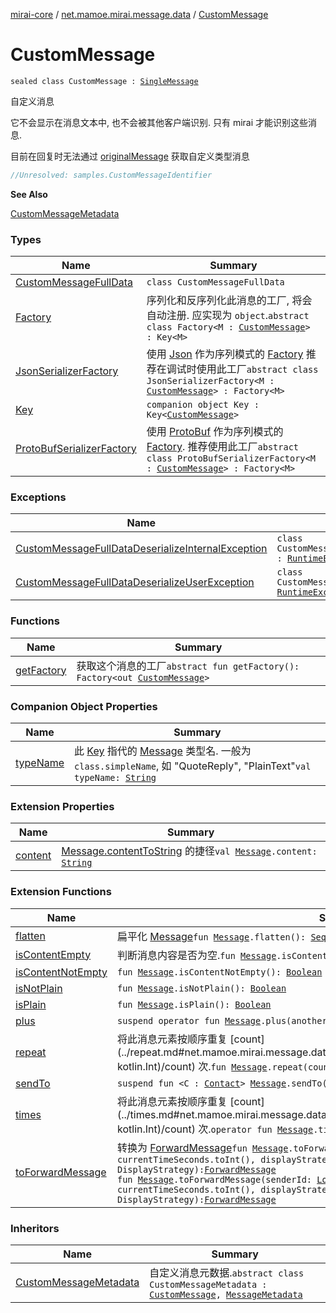 [mirai-core](../../index.md) / [net.mamoe.mirai.message.data](../index.md) / [CustomMessage](./index.md)

# CustomMessage

`sealed class CustomMessage : `[`SingleMessage`](../-single-message.md)

自定义消息

它不会显示在消息文本中, 也不会被其他客户端识别.
只有 mirai 才能识别这些消息.

目前在回复时无法通过 [originalMessage](#) 获取自定义类型消息

``` kotlin
//Unresolved: samples.CustomMessageIdentifier
```

**See Also**

[CustomMessageMetadata](../-custom-message-metadata/index.md)

### Types

| Name | Summary |
|---|---|
| [CustomMessageFullData](-custom-message-full-data/index.md) | `class CustomMessageFullData` |
| [Factory](-factory/index.md) | 序列化和反序列化此消息的工厂, 将会自动注册. 应实现为 `object`.`abstract class Factory<M : `[`CustomMessage`](./index.md)`> : Key<M>` |
| [JsonSerializerFactory](-json-serializer-factory/index.md) | 使用 [Json](#) 作为序列模式的 [Factory](-factory/index.md) 推荐在调试时使用此工厂`abstract class JsonSerializerFactory<M : `[`CustomMessage`](./index.md)`> : Factory<M>` |
| [Key](-key/index.md) | `companion object Key : Key<`[`CustomMessage`](./index.md)`>` |
| [ProtoBufSerializerFactory](-proto-buf-serializer-factory/index.md) | 使用 [ProtoBuf](#) 作为序列模式的 [Factory](-factory/index.md). 推荐使用此工厂`abstract class ProtoBufSerializerFactory<M : `[`CustomMessage`](./index.md)`> : Factory<M>` |

### Exceptions

| Name | Summary |
|---|---|
| [CustomMessageFullDataDeserializeInternalException](-custom-message-full-data-deserialize-internal-exception/index.md) | `class CustomMessageFullDataDeserializeInternalException : `[`RuntimeException`](https://kotlinlang.org/api/latest/jvm/stdlib/kotlin/-runtime-exception/index.html) |
| [CustomMessageFullDataDeserializeUserException](-custom-message-full-data-deserialize-user-exception/index.md) | `class CustomMessageFullDataDeserializeUserException : `[`RuntimeException`](https://kotlinlang.org/api/latest/jvm/stdlib/kotlin/-runtime-exception/index.html) |

### Functions

| Name | Summary |
|---|---|
| [getFactory](get-factory.md) | 获取这个消息的工厂`abstract fun getFactory(): Factory<out `[`CustomMessage`](./index.md)`>` |

### Companion Object Properties

| Name | Summary |
|---|---|
| [typeName](type-name.md) | 此 [Key](../-message/-key/index.md) 指代的 [Message](../-message/index.md) 类型名. 一般为 `class.simpleName`, 如 "QuoteReply", "PlainText"`val typeName: `[`String`](https://kotlinlang.org/api/latest/jvm/stdlib/kotlin/-string/index.html) |

### Extension Properties

| Name | Summary |
|---|---|
| [content](../content.md) | [Message.contentToString](../-message/content-to-string.md) 的捷径`val `[`Message`](../-message/index.md)`.content: `[`String`](https://kotlinlang.org/api/latest/jvm/stdlib/kotlin/-string/index.html) |

### Extension Functions

| Name | Summary |
|---|---|
| [flatten](../flatten.md) | 扁平化 [Message](../-message/index.md)`fun `[`Message`](../-message/index.md)`.flatten(): `[`Sequence`](https://kotlinlang.org/api/latest/jvm/stdlib/kotlin.sequences/-sequence/index.html)`<`[`SingleMessage`](../-single-message.md)`>` |
| [isContentEmpty](../is-content-empty.md) | 判断消息内容是否为空.`fun `[`Message`](../-message/index.md)`.isContentEmpty(): `[`Boolean`](https://kotlinlang.org/api/latest/jvm/stdlib/kotlin/-boolean/index.html) |
| [isContentNotEmpty](../is-content-not-empty.md) | `fun `[`Message`](../-message/index.md)`.isContentNotEmpty(): `[`Boolean`](https://kotlinlang.org/api/latest/jvm/stdlib/kotlin/-boolean/index.html) |
| [isNotPlain](../is-not-plain.md) | `fun `[`Message`](../-message/index.md)`.isNotPlain(): `[`Boolean`](https://kotlinlang.org/api/latest/jvm/stdlib/kotlin/-boolean/index.html) |
| [isPlain](../is-plain.md) | `fun `[`Message`](../-message/index.md)`.isPlain(): `[`Boolean`](https://kotlinlang.org/api/latest/jvm/stdlib/kotlin/-boolean/index.html) |
| [plus](../plus.md) | `suspend operator fun `[`Message`](../-message/index.md)`.plus(another: Flow<`[`Message`](../-message/index.md)`>): `[`MessageChain`](../-message-chain/index.md) |
| [repeat](../repeat.md) | 将此消息元素按顺序重复 [count](../repeat.md#net.mamoe.mirai.message.data$repeat(net.mamoe.mirai.message.data.Message, kotlin.Int)/count) 次.`fun `[`Message`](../-message/index.md)`.repeat(count: `[`Int`](https://kotlinlang.org/api/latest/jvm/stdlib/kotlin/-int/index.html)`): `[`MessageChain`](../-message-chain/index.md) |
| [sendTo](../send-to.md) | `suspend fun <C : `[`Contact`](../../net.mamoe.mirai.contact/-contact/index.md)`> `[`Message`](../-message/index.md)`.sendTo(contact: C): `[`MessageReceipt`](../../net.mamoe.mirai.message/-message-receipt/index.md)`<C>` |
| [times](../times.md) | 将此消息元素按顺序重复 [count](../times.md#net.mamoe.mirai.message.data$times(net.mamoe.mirai.message.data.Message, kotlin.Int)/count) 次.`operator fun `[`Message`](../-message/index.md)`.times(count: `[`Int`](https://kotlinlang.org/api/latest/jvm/stdlib/kotlin/-int/index.html)`): `[`MessageChain`](../-message-chain/index.md) |
| [toForwardMessage](../to-forward-message.md) | 转换为 [ForwardMessage](../-forward-message/index.md)`fun `[`Message`](../-message/index.md)`.toForwardMessage(sender: `[`User`](../../net.mamoe.mirai.contact/-user/index.md)`, time: `[`Int`](https://kotlinlang.org/api/latest/jvm/stdlib/kotlin/-int/index.html)` = currentTimeSeconds.toInt(), displayStrategy: DisplayStrategy = DisplayStrategy): `[`ForwardMessage`](../-forward-message/index.md)<br>`fun `[`Message`](../-message/index.md)`.toForwardMessage(senderId: `[`Long`](https://kotlinlang.org/api/latest/jvm/stdlib/kotlin/-long/index.html)`, senderName: `[`String`](https://kotlinlang.org/api/latest/jvm/stdlib/kotlin/-string/index.html)`, time: `[`Int`](https://kotlinlang.org/api/latest/jvm/stdlib/kotlin/-int/index.html)` = currentTimeSeconds.toInt(), displayStrategy: DisplayStrategy = DisplayStrategy): `[`ForwardMessage`](../-forward-message/index.md) |

### Inheritors

| Name | Summary |
|---|---|
| [CustomMessageMetadata](../-custom-message-metadata/index.md) | 自定义消息元数据.`abstract class CustomMessageMetadata : `[`CustomMessage`](./index.md)`, `[`MessageMetadata`](../-message-metadata/index.md) |
